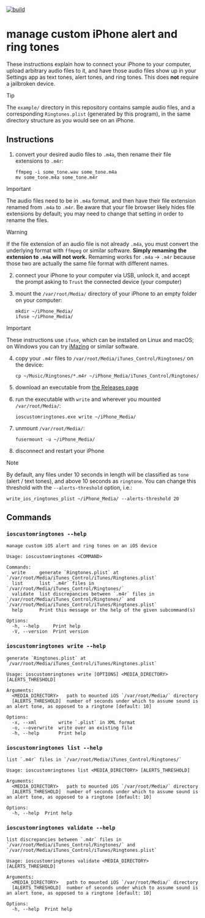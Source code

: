 [![build](https://github.com/zacharyburnett/ioscustomringtones/actions/workflows/build.yml/badge.svg)](https://github.com/zacharyburnett/ioscustomringtones/actions/workflows/build.yml)

# manage custom iPhone alert and ring tones 

These instructions explain how to connect your iPhone to your computer, upload arbitrary audio files to it, and have those audio files show up in your Settings app as text tones, alert tones, and ring tones. This does **not** require a jailbroken device.

> [!TIP]
> The `example/` directory in this repository contains sample audio files, and a corresponding `Ringtones.plist` (generated by this program), in the same directory structure as you would see on an iPhone.

## Instructions

1. convert your desired audio files to `.m4a`, then rename their file extensions to `.m4r`:
    ```shell
    ffmpeg -i some_tone.wav some_tone.m4a
    mv some_tone.m4a some_tone.m4r
    ```

> [!IMPORTANT]
> The audio files need to be in `.m4a` format, and then have their file extension renamed from `.m4a` to `.m4r`. Be aware that your file browser likely hides file extensions by default; you may need to change that setting in order to rename the files.

> [!WARNING]
> If the file extension of an audio file is not already `.m4a`, you must convert the underlying format with `ffmpeg` or similar software. **Simply renaming the extension to `.m4a` will not work.** Remaming works for `.m4a` -> `.m4r` because those two are actually the same file format with different names.

2. connect your iPhone to your computer via USB, unlock it, and accept the prompt asking to `Trust` the connected device (your computer)

3. mount the `/var/root/Media/` directory of your iPhone to an empty folder on your computer: 
    ```shell
    mkdir ~/iPhone_Media/
    ifuse ~/iPhone_Media/
    ```

> [!IMPORTANT]
> These instructions use `ifuse`, which can be installed on Linux and macOS; 
> on Windows you can try [iMazing](https://imazing.com/download) or similar software.

4. copy your `.m4r` files to `/var/root/Media/iTunes_Control/Ringtones/` on the device:
    ```shell
    cp ~/Music/Ringtones/*.m4r ~/iPhone_Media/iTunes_Control/Ringtones/
    ```

5. download an executable from [the Releases page](https://github.com/zacharyburnett/ioscustomringtones/releases)

6. run the executable with `write` and wherever you mounted `/var/root/Media/`:
    ```shell
    ioscustomringtones.exe write ~/iPhone_Media/
    ```

7. unmount `/var/root/Media/`:
    ```shell
    fusermount -u ~/iPhone_Media/
    ```

8. disconnect and restart your iPhone

> [!NOTE]
> By default, any files under 10 seconds in length will be classified 
> as `tone` (alert / text tones), and above 10 seconds as `ringtone`. 
> You can change this threshold with the `--alerts-threshold` option, i.e.:
> ```shell
> write_ios_ringtones_plist ~/iPhone_Media/ --alerts-threshold 20
> ```

## Commands

### `ioscustomringtones --help`

```shell
manage custom iOS alert and ring tones on an iOS device

Usage: ioscustomringtones <COMMAND>

Commands:
  write     generate `Ringtones.plist` at `/var/root/Media/iTunes_Control/iTunes/Ringtones.plist`
  list      list `.m4r` files in `/var/root/Media/iTunes_Control/Ringtones/`
  validate  list discrepancies between `.m4r` files in `/var/root/Media/iTunes_Control/Ringtones/` and `/var/root/Media/iTunes_Control/iTunes/Ringtones.plist`
  help      Print this message or the help of the given subcommand(s)

Options:
  -h, --help     Print help
  -V, --version  Print version
```

### `ioscustomringtones write --help`
```shell
generate `Ringtones.plist` at `/var/root/Media/iTunes_Control/iTunes/Ringtones.plist`

Usage: ioscustomringtones write [OPTIONS] <MEDIA_DIRECTORY> [ALERTS_THRESHOLD]

Arguments:
  <MEDIA_DIRECTORY>   path to mounted iOS `/var/root/Media/` directory
  [ALERTS_THRESHOLD]  number of seconds under which to assume sound is an alert tone, as opposed to a ringtone [default: 10]

Options:
  -x, --xml        write `.plist` in XML format
  -o, --overwrite  write over an existing file
  -h, --help       Print help
```

### `ioscustomringtones list --help`
```shell
list `.m4r` files in `/var/root/Media/iTunes_Control/Ringtones/`

Usage: ioscustomringtones list <MEDIA_DIRECTORY> [ALERTS_THRESHOLD]

Arguments:
  <MEDIA_DIRECTORY>   path to mounted iOS `/var/root/Media/` directory
  [ALERTS_THRESHOLD]  number of seconds under which to assume sound is an alert tone, as opposed to a ringtone [default: 10]

Options:
  -h, --help  Print help
```

### `ioscustomringtones validate --help`
```shell
list discrepancies between `.m4r` files in `/var/root/Media/iTunes_Control/Ringtones/` and `/var/root/Media/iTunes_Control/iTunes/Ringtones.plist`

Usage: ioscustomringtones validate <MEDIA_DIRECTORY> [ALERTS_THRESHOLD]

Arguments:
  <MEDIA_DIRECTORY>   path to mounted iOS `/var/root/Media/` directory
  [ALERTS_THRESHOLD]  number of seconds under which to assume sound is an alert tone, as opposed to a ringtone [default: 10]

Options:
  -h, --help  Print help
```
